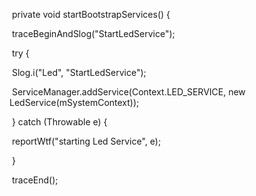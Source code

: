 ​    private void startBootstrapServices() {



​        traceBeginAndSlog("StartLedService");

​        try {

​            Slog.i("Led", "StartLedService");

​            ServiceManager.addService(Context.LED_SERVICE, new LedService(mSystemContext));



​        } catch (Throwable e) {

​            reportWtf("starting Led Service", e);

​        }

​        traceEnd();





















